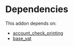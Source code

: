 # Dependencies

This addon depends on:

- [account_check_printing](../../odoo-bringout-oca-ocb-account_check_printing)
- [base_vat](../../odoo-bringout-oca-ocb-base_vat)
